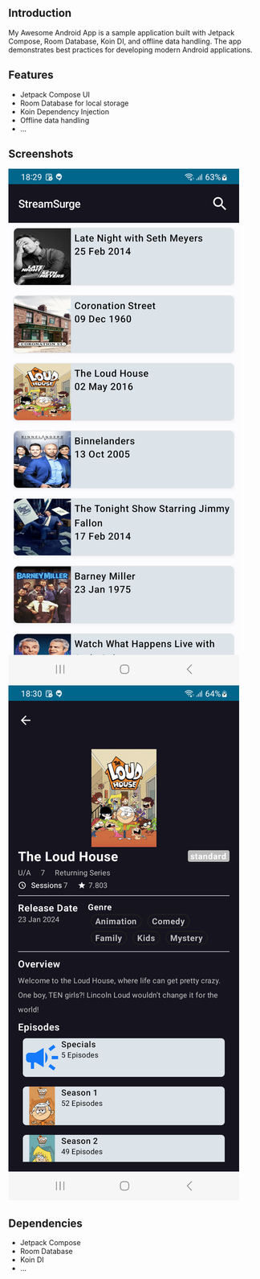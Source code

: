 ## Introduction

My Awesome Android App is a sample application built with Jetpack Compose, Room Database, Koin DI, and offline data handling. The app demonstrates best practices for developing modern Android applications.
## Features

- Jetpack Compose UI
- Room Database for local storage
- Koin Dependency Injection
- Offline data handling
- ...
## Screenshots

![Screenshot 1](screenshots/Screenshot1.png)
![Screenshot 2](screenshots/Screenshot2.png)

## Dependencies

- Jetpack Compose
- Room Database
- Koin DI
- ...
